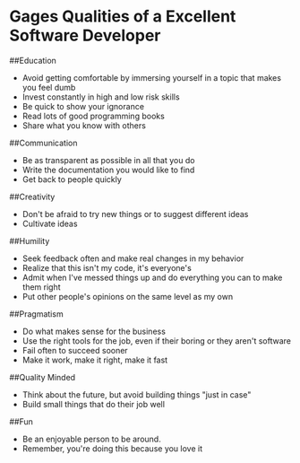 # Gages Qualities of a Excellent Software Developer

##Education
- Avoid getting comfortable by immersing yourself in a topic that makes you feel dumb
- Invest constantly in high and low risk skills
- Be quick to show your ignorance
- Read lots of good programming books
- Share what you know with others

##Communication
- Be as transparent as possible in all that you do
- Write the documentation you would like to find
- Get back to people quickly

##Creativity
- Don't be afraid to try new things or to suggest different ideas
- Cultivate ideas

##Humility
- Seek feedback often and make real changes in my behavior
- Realize that this isn't my code, it's everyone's
- Admit when I've messed things up and do everything you can to make them right
- Put other people's opinions on the same level as my own

##Pragmatism
- Do what makes sense for the business
- Use the right tools for the job, even if their boring or they aren't software
- Fail often to succeed sooner
- Make it work, make it right, make it fast

##Quality Minded
- Think about the future, but avoid building things "just in case"
- Build small things that do their job well

##Fun
- Be an enjoyable person to be around. 
- Remember, you're doing this because you love it
